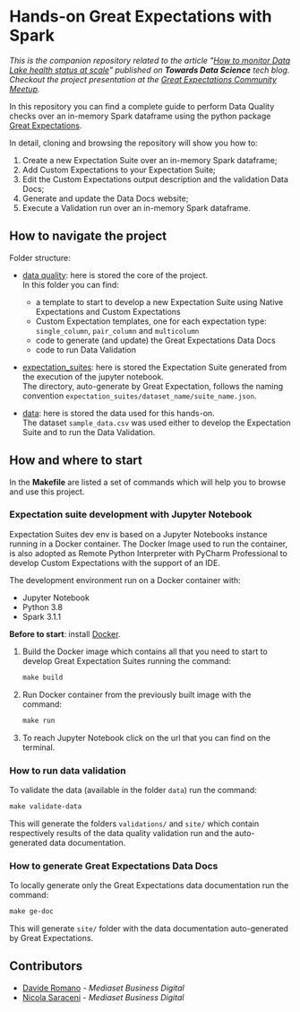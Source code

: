 # Hands-on Great Expectations with Spark

_This is the companion repository related to the article "[How to monitor Data Lake health status at scale](https://medium.com/towards-data-science/how-to-monitor-data-lake-health-status-at-scale-d0eb058c85aa)" published on **Towards Data Science** tech blog._
<br/>
_Checkout the project presentation at the [Great Expectations Community Meetup](https://youtu.be/WLXffNScH8U)._ 

In this repository you can find a complete guide to perform Data Quality checks 
over an in-memory Spark dataframe using the  python package 
[Great Expectations](https://greatexpectations.io/).

In detail, cloning and browsing the repository will show you how to:
1. Create a new Expectation Suite over an in-memory Spark dataframe;
2. Add Custom Expectations to your Expectation Suite;
3. Edit the Custom Expectations output description and the validation Data Docs;
4. Generate and update the Data Docs website;
5. Execute a Validation run over an in-memory Spark dataframe.

## How to navigate the project

Folder structure:

- [data quality](data_quality/README.md): here is stored the core of the project. 
  <br/>
  In this folder you can find:
  - a template to start to develop a new Expectation Suite using Native 
  Expectations and Custom Expectations
  - Custom Expectation templates, one for each expectation type: `single_column`, 
  `pair_column` and `multicolumn`
  - code to generate (and update) the Great Expectations Data Docs
  - code to run Data Validation

- [expectation_suites](expectation_suites/README.md): here is stored the 
  Expectation Suite generated from the execution of the jupyter notebook.<br/>
  The directory, auto-generate by Great Expectation, follows the naming 
  convention `expectation_suites/dataset_name/suite_name.json`. 

- [data](data/README.md): here is stored the data used for this hands-on. <br/>
  The dataset `sample_data.csv` was used either to develop the Expectation Suite 
  and to run the Data Validation.

## How and where to start

In the **Makefile** are listed a set of commands which will help you to browse and 
use this project.

### Expectation suite development with Jupyter Notebook

Expectation Suites dev env is based on a Jupyter Notebooks instance running in 
a Docker container. The Docker Image used to run the container, is also 
adopted as Remote Python Interpreter with PyCharm Professional to develop 
Custom Expectations with the support of an IDE.

The development environment run on a Docker container with:
 - Jupyter Notebook
 - Python 3.8
 - Spark 3.1.1

**Before to start**: install [Docker](https://docs.docker.com/).

1. Build the Docker image which contains all that you need to start to develop 
  Great Expectation Suites running the command:

   ```makefile
   make build
   ```

2. Run Docker container from the previously built image with the command:
   
   ```makefile
   make run
    ```
3. To reach Jupyter Notebook click on the url that you can find on the terminal.

### How to run data validation

To validate the data (available in the folder `data`) run the command:

```makefile
make validate-data
```
This will generate the folders `validations/` and `site/` which contain 
respectively results of the data quality validation run and the auto-generated 
data documentation.

### How to generate Great Expectations Data Docs

To locally generate only the Great Expectations data documentation run the 
command:

```makefile
make ge-doc
```
This will generate `site/` folder with the data documentation auto-generated by 
Great Expectations.

## Contributors

- [Davide Romano](https://www.linkedin.com/in/davideromano90/) - _Mediaset Business Digital_
- [Nicola Saraceni](https://www.linkedin.com/in/nicola-saraceni-9228b0127/) - _Mediaset Business Digital_
